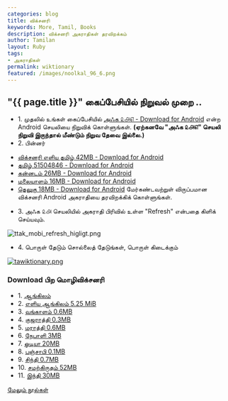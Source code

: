 ```yaml
---  
categories: blog  
title: விக்சனரி
keywords: More, Tamil, Books  
description: விக்சனரி அகராதிகள் தரவிறக்கம்
author: Tamilan  
layout: Ruby  
tags:     
- அகராதிகள்
permalink: wiktionary  
featured: /images/noolkal_96_6.png  
---  
```


## "{{ page.title }}" கைப்பேசியில் நிறுவல் முறை ..

*   1\. முதலில் உங்கள் கைப்பேசியில் [அஃக ௨௮௭ - Download for Android](https://github.com/ThaniThamizhAkarathiKalanjiyam/win_ttak/raw/ttak_apk/ttak_287.apk) என்ற Android செயலியை நிறுவிக் கொள்ளுங்கள். **(ஏற்கனவே "அஃக ௨௮௭" செயலி நிறுவி இருந்தால் மீண்டும் நிறுவ தேவை இல்லை.)**
*   2\. பின்னர் 
- [விக்சனரி எளிய தமிழ் 42MB - Download for Android](https://goo.gl/xw6L4S) 
- [தமிழ் 51504846 - Download for Android](http://7fw.de/download/wiki/tawiktionary_2017-05-09.slob) 
- [கன்னடம் 26MB - Download for Android](https://goo.gl/n6aI4i) 
- [மலையாளம் 16MB - Download for Android](https://goo.gl/9sME7W) 
- [தெலுகு 18MB - Download for Android](https://goo.gl/32ctR9) 
மேர்கண்டவற்றுள் விருப்பமான விக்சனரி Android அகராதியை தரவிறக்கிக் கொள்ளுங்கள்.
*   3\. அஃக ௨௮ செயலியில் அகராதி பிரிவில் உள்ள "Refresh" என்பதை கிளிக் செய்யவும்.  

![ttak_mobi_refresh_higligt.png](https://thanithamizhakarathikalanjiyam.github.io/images/ttak_mobi_refresh_higligt.png)
*   4\. பொருள் தேடும் சொல்லைத் தேடுங்கள், பொருள் கிடைக்கும்

<div class="row">
	<section class="12u">
		<div class="box post">
			<a href="#" class="image left"><img src="{{ site.baseurl }}/images/tawiktionary.png" alt="tawiktionary.png" /></a>
			<div class="inner">
				<h3>Download பிற மொழிவிக்சனரி</h3>			
				<ul>
					<li>
						1. <a href="https://drive.google.com/open?id=0B8ENyWhpePB8Mzc0NjVJMlZ1bEk" target="_blank">ஆங்கிலம்</a>
					</li>
					<li>
						2. <a href="https://drive.google.com/open?id=1QnmNaQSzKCCKQekPYm3ZsRuo4Rcsvg3V" target="_blank">எளிய ஆங்கிலம் 5.25 MiB</a></li>
					<li>
						3. <a href="https://goo.gl/rEJ6yT" target="_blank">வங்காளம் 0.6MB</a>
					</li>
					<li>
						4. <a href="https://goo.gl/HRO7eb" target="_blank">குஜராத்தி 0.3MB</a>
					</li>
					<li>
						5. <a href="https://goo.gl/UFnl87" target="_blank">மராத்தி 0.6MB</a>
					</li>
					<li>
						6. <a href="https://goo.gl/frwhqe" target="_blank">நேபாளி 3MB</a>
					</li>
					<li>
						7. <a href="https://goo.gl/eevj2z" target="_blank">ஓடியா 20MB</a>
					</li>
					<li>
						8. <a href="https://goo.gl/7IUjt2" target="_blank">பஞ்சாபி 0.1MB</a>
					</li>
					<li>
						9. <a href="https://goo.gl/U51mkp" target="_blank">சிந்தி 0.7MB</a>
					</li>
					<li>
						10. <a href="https://goo.gl/yuidre" target="_blank">சமற்கிருதம் 52MB</a>
					</li>
					<li>
						11. <a href="https://goo.gl/EsWJb4" target="_blank">இந்தி 30MB</a>
					</li>
				</ul>
			</div>
		</div>
	</section>
	</div>

[மேலும் நூல்கள்](https://thanithamizhakarathikalanjiyam.github.io/more_books)